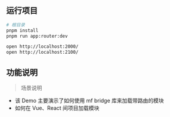 ## 运行项目

```bash
# 根目录
pnpm install
pnpm run app:router:dev

open http://localhost:2000/
open http://localhost:2100/
```

## 功能说明

> 场景说明

* 该 Demo 主要演示了如何使用 mf bridge 库来加载带路由的模块
* 如何在 Vue、React 间项目加载模块

